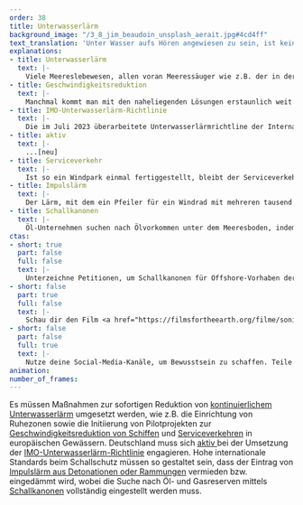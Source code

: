```yaml
---
order: 38
title: Unterwasserlärm
background_image: "/3_8_jim_beaudoin_unsplash_aerait.jpg#4cd4ff"
text_translation: 'Unter Wasser aufs Hören angewiesen zu sein, ist kein Spaß. Schiffe brettern durch deinen Lebensraum, Militärs machen Übungen, wenn du gerade besondere Ruhe für deine Neugeborenen brauchst, Windräder werden ohrenbetäubend in den Boden gerammt und nach Öl- und Gasvorkommen wird mit Schallkanonen gesucht, die so laut sind, dass sie dich umbringen können.'
explanations:
- title: Unterwasserlärm
  text: |-
    Viele Meereslebewesen, allen voran Meeressäuger wie z.B. der in der Zentralen Ostsee vom Aussterben bedrohte Schweinswal, orientieren sich über akustische Signale. Für uns Menschen wäre das, als ob wir mit den Ohren sähen. Umgeben von kontinuierlichem <span class="expander"><span class="trigger">Höllenlärm</span><span class="info">eine anschauliche Darstellung der komplexen, den ganzen Globus umspannenden Auswirkungen von Unterwasserlärm zeigt der Film <a href="https://www.ifaw.org/uk/action/sonic-sea-feature-film" target="_blank">Sonic Sea</a> von IFAW</span></span> verlören wir die Orientierung, den Kontakt zu unserem Nachwuchs, unseren möglichen Partner:innen und unserer Community, und wir würden verhungern, weil wir unsere Nahrung nicht mehr aufspüren könnten.
- title: Geschwindigkeitsreduktion
  text: |-
    Manchmal kommt man mit den naheliegenden Lösungen erstaunlich weit: Ein <span class="sidenote"><cite class="icon-link_external"><a href="https://www.ifaw.org/de/press-releases/fahrtgeschwindigkeiten-schifffahrt-co2-laerm-schadstoff-effekt" target="_blank" rel="noopener">Tempo raus: Kurs auf gesunde Meere / IFAW</a></cite><span>Tempolimit</span></span> für Schiffe auf drei Viertel der Maximalgeschwindigkeit des jeweiligen Schiffstyps könnte den gefährlichen Motorenlärm unter See maßgeblich vermindern - und obendrein den Ausstoß von CO2 und die Luftverschmutzung durch Schwefeloxide, Stickoxide und Ruß um ein Zehntel reduzieren. Für diese Maßnahme braucht es keine aufwändige Technologie, es entstehen jenseits der Verlängerung der <span class="expander"><span class="trigger">Fahrtzeit</span><span class="info">der im übrigen eine Ersparnis durch geringeren Treibstoffverbrauch gegenübersteht</span></span> keine Kosten, und Behörden könnten die Umsetzung einer solchen Maßnahme leicht kontrollieren.
- title: IMO-Unterwasserlärm-Richtlinie
  text: |-
    Die im Juli 2023 überarbeitete Unterwasserlärmrichtline der Internationalen Seeschifffahrtsorganisation <span class="expander"><span class="trigger">(IMO)</span><span class="info">International Maritime Organisation, eine Sonderorganisation der UNO</span></span> enthält neue, konsequentere Empfehlungen für die Reduktion von Unterwasserlärm, und das ist schön und gut. Allerdings ist die Umsetzung nach wie vor <span class="sidenote"><cite class="icon-link_external"><a href="https://www.oceancare.org/stories_and_news/80-sitzung-umweltausschusses/" target="_blank" rel="noopener">"80. Sitzung des IMO-Umweltausschusses beendet" / OceanCare</a></cite><span>freiwillig</span></span>. Die Unterwasserlärmrichtlinie enthält solche Handlungsempfehlungen schon seit 2014. Umgesetzt worden sind sie bisher nur von einer überaus kleinen Zahl von Regierungen - nämlich: Null.
- title: aktiv
  text: |-
    ...[neu]
- title: Serviceverkehr
  text: |-
    Ist so ein Windpark einmal fertiggestellt, bleibt der Serviceverkehr, der über viele Jahre mit großer Geschwindigkeit (und entsprechender Lautstärke) zwischen den Windrädern und der Küste hin- und herrauscht, nicht selten durch Naturschutzgebiete. Es gibt derzeit keine Möglichkeit, diesen Lärm ganz zu verhindern. Aber durchaus einige, ihn deutlich zu vermindern: Konsequente Geschwindigkeits- und Frequenzbegrenzungen sowie möglichst schonende Routen für die Service-Schiffe.
- title: Impulslärm
  text: |-
    Der Lärm, mit dem ein Pfeiler für ein Windrad mit mehreren tausend Schlägen eines hydraulischen Hammers in den Meeresboden gerammt wird, ist infernalisch. Unter Wasser lässt es sich nicht allzu gut gucken, das hat die Evolution gemerkt und daher weite Teile der Meereslebewesen so ausgestattet, dass sie sich akustisch orientieren - allen voran Meeressäuger wie die bei uns einzige heimische Walart, der <span class="sidenote"><cite class="icon-link_external"><a href="https://youtu.be/k44EjX9jQSM?si=YNumGX1i4Q-dPTzH" target="_blank" rel="noopener">Schweinswale in Dänemark - Verhaltensanalyse / WDC</a></cite><span>Schweinswal.</span></span> Diese Lebewesen<span class="sidenote"><cite class="icon-link_external"><a href="https://www.nabu.de/natur-und-landschaft/meere/offshore-windparks/12138.html" target="_blank" rel="noopener">Zu viel Lärm im Meer / NABU</a></cite><span> leiden</span></span> massiv unter diesem Krach, mit bis zu tödlichen Folgen. Es gibt derzeit keine Möglichkeit, ihn ganz zu verhindern. Aber durchaus<span class="sidenote"><cite class="icon-link_external"><a href="https://www.ascobans.org/sites/default/files/document/ascobans_mop9_inf6.2.6c_noise-mitigation-construction-offshore-wind-turbines.pdf" target="_blank" rel="noopener">Noise Mitigation for the Construction of Increasingly Large Offshore Wind Turbines / ASCOBANS</a></cite><span> einige</span></span>, ihn deutlich zu vermindern. Zum Beispiel<span class="expander"><span class="trigger"> Blasenschleier</span><span class="info">ein löchriger Schlauch auf dem Meeresgrund rund um den Pfeiler, aus dem Luftblasen blubbern und die so einen Vorhang bilden, der Teile des Schalls verschluckt</span></span> und <span class="expander"><span class="trigger">Hüllrohre </span><span class="info">die über den zu rammenden Pfeiler gestülpt werden und zur Schallisolierung beim Hämmern dienen</span></span> für die Baustellen. Zusätzlich zum Windrad-Baulärm und noch weniger bekannt: Unterwasser-Sprengungen im Rahmen von Räumungen von Minen und Munitionsresten aus vergangenen Kriegen gehören zu den lautesten Schallquellen im Meer und sind insbesondere für Wale und Delfine eine tödliche Gefahr; hier gilt es, alternative Bergungsverfahren zu entwickeln, die ohne die <span class="sidenote"><cite class="icon-link_external"><a href="https://www.nabu.de/natur-und-landschaft/meere/lebensraum-meer/gefahren/27276.html" target="_blank" rel="noopener">Tödliches Erbe: Munition im Meer / NABU</a></cite><span>Zerstörung</span></span> von Leben und Lebensräumen im Umkreis von vielen Kilometern auskommen.
- title: Schallkanonen
  text: |-
    Öl-Unternehmen suchen nach Ölvorkommen unter dem Meeresboden, indem sie, klar, naheliegend, mit riesigen <span class="sidenote"><cite class="icon-link_external"><a href="https://www.arcticwwf.org/the-circle/stories/infographic-underwater-noise/" target="_blank" rel="noopener">Infographic: Underwater noise / WWF</a></cite><span>Druckluftkanonen</span></span> Krach ins Meer schießen - alle 10 Sekunden, 24 Stunden am Tag, oft über Wochen oder gar Monate. Technisch funktioniert das so ähnlich wie bei den Fledermäusen: Die Echos werden aufgefangen und ausgelesen und geben Aufschluss über die Beschaffenheit des Untergrunds. Nur, dass der Lärm hochhausgroßen Fledermäusen entspricht, sich nicht auf den Ultraschallbereich beschränkt und über 4000 Kilometer weit reichen kann. Weil dieser Schall in der Frequenz den Rufen von Meeressäugern gleicht, kann er die Kommunikation der Tiere untereinander und die Wahrnehmung anderer Geräuschsignale aus der Umgebung <span class="sidenote"><cite class="icon-link_external"><a href="https://www.umweltbundesamt.de/themen/nachhaltigkeit-strategien-internationales/antarktis/das-umweltbundesamt-die-antarktis/unterwasserlaerm/airguns-der-unterschaetzte-stoerfaktor#storender-unterwasserschall" target="_blank" rel="noopener">Airguns - der unterschätzte Störfaktor / Umweltbundesamt</a></cite><span>stören</span></span>, die beispielsweise für Wale wichtig sind, um Nahrung oder paarungswillige Artgenossen zu finden.
ctas:
- short: true
  part: false
  full: false
  text: |-
    Unterzeichne Petitionen, um Schallkanonen für Offshore-Vorhaben der Ölindustrie zu verbieten, zum Beispiel diese <a href="https://greenpeace.at/petitionen/wale-argentinien/" target="_blank">hier</a>.
- short: false
  part: true
  full: false
  text: |-
    Schau dir den Film <a href="https://filmsfortheearth.org/filme/sonic-sea/" target="_blank">Sonic Sea</a> an.
- short: false
  part: false
  full: true
  text: |-
    Nutze deine Social-Media-Kanäle, um Bewusstsein zu schaffen. Teile Artikel, Videos und Bilder über die negativen Auswirkungen von Schallkanonen.
animation:
number_of_frames:
---
```

Es müssen Maßnahmen zur sofortigen Reduktion von [kontinuierlichem Unterwasserlärm](# "Unterwasserlärm") umgesetzt werden, wie z.B. die Einrichtung von Ruhezonen sowie die Initiierung von Pilotprojekten zur[ Geschwindigkeitsreduktion von Schiffen](# "Geschwindigkeitsreduktion") und [Serviceverkehren](# "Serviceverkehr") in europäischen Gewässern. Deutschland muss sich [aktiv ](# "aktiv")bei der Umsetzung der [IMO-Unterwasserlärm-Richtlinie](# "IMO-Unterwasserlärm-Richtlinie") engagieren. Hohe internationale Standards beim Schallschutz müssen so gestaltet sein, dass der Eintrag von [Impulslärm aus Detonationen oder Rammungen](# "Impulslärm") vermieden bzw. eingedämmt wird, wobei die Suche nach Öl- und Gasreserven mittels [Schallkanonen](# "Schallkanonen") vollständig eingestellt werden muss.